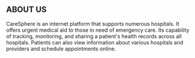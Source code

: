 ## ABOUT US
   CareSphere is an internet platform that supports numerous hospitals. It offers urgent medical aid to those in need of emergency care. Its capability of tracking, monitoring, and sharing a patient's health records across all hospitals. Patients can also view information about various hospitals and providers and schedule appointments online.